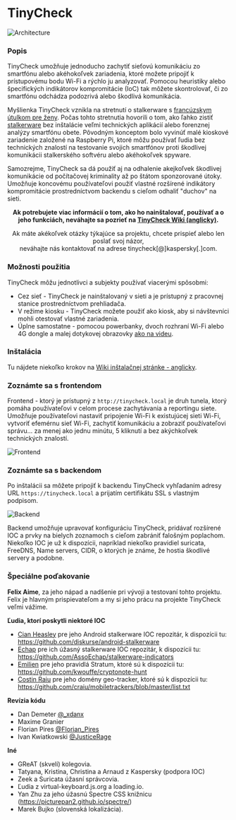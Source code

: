 # TinyCheck

![Architecture](/assets/network-home.png)

### Popis

TinyCheck umožňuje jednoducho zachytiť sieťovú komunikáciu zo smartfónu alebo akéhokoľvek zariadenia, ktoré možete pripojiť k prístupovému bodu Wi-Fi a rýchlo ju analyzovať. Pomocou heuristiky alebo špecifických indikátorov kompromitácie (IoC) tak môžete skontrolovať, či zo smartfónu odchádza podozrivá alebo škodlivá komunikácia.

Myšlienka TinyCheck vznikla na stretnutí o stalkerware s [francúzskym útulkom pre ženy](https://www.centre-hubertine-auclert.fr). Počas tohto stretnutia hovorili o tom, ako ľahko zistiť [stalkerware](https://stopstalkerware.org/) bez inštalácie veľmi technických aplikácií alebo forenznej analýzy smartfónu obete. Pôvodným konceptom bolo vyvinúť malé kioskové zariadenie založené na Raspberry Pi, ktoré môžu používať ľudia bez technických znalostí na testovanie svojich smartfónov proti škodlivej komunikácii stalkerského softvéru alebo akéhokoľvek spyware.

Samozrejme, TinyCheck sa dá použiť aj na odhalenie akejkoľvek škodlivej komunikácie od počítačovej kriminality až po štátom sponzorované útoky. Umožňuje koncovému používateľovi použiť vlastné rozšírené indikátory kompromitácie prostredníctvom backendu s cieľom odhaliť "duchov" na sieti.

<p align="center"><strong>Ak potrebujete viac informácií o tom, ako ho nainštalovať, používať a o jeho funkciách, neváhajte sa pozrieť na <a href="https://github.com/KasperskyLab/TinyCheck/wiki">TinyCheck Wiki (anglicky)</a>.</strong></p>

<p align="center">Ak máte akékoľvek otázky týkajúce sa projektu, chcete prispieť alebo len poslať svoj názor, <br />neváhajte nás kontaktovať na adrese tinycheck[@]kaspersky[.]com.</p>

### Možnosti použitia

TinyCheck môžu jednotlivci a subjekty používať viacerými spôsobmi:

- Cez sieť - TinyCheck je nainštalovaný v sieti a je prístupný z pracovnej stanice prostredníctvom prehliadača.
- V režime kiosku - TinyCheck možete použiť ako kiosk, aby si návštevníci mohli otestovať vlastné zariadenia.
- Úplne samostatne - pomocou powerbanky, dvoch rozhraní Wi-Fi alebo 4G dongle a malej dotykovej obrazovky [ako na videu](https://twitter.com/felixaime/status/1331535790392946689).

### Inštalácia

Tu nájdete niekoľko krokov na [Wiki inštalačnej stránke - anglicky](https://github.com/KasperskyLab/TinyCheck/wiki/TinyCheck-installation).

### Zoznámte sa s frontendom

Frontend - ktorý je prístupný z `http://tinycheck.local` je druh tunela, ktorý pomáha používateľovi v celom procese zachytávania a reportingu siete. Umožňuje používateľovi nastaviť pripojenie Wi-Fi k existujúcej sieti Wi-Fi, vytvoriť efemérnu sieť Wi-Fi, zachytiť komunikáciu a zobraziť používateľovi správu... za menej ako jednu minútu, 5 kliknutí a bez akýchkoľvek technických znalostí.

![Frontend](/assets/frontend.png)

### Zoznámte sa s backendom

Po inštalácii sa môžete pripojiť k backendu TinyCheck vyhľadaním adresy URL `https://tinycheck.local` a prijatím certifikátu SSL s vlastným podpisom.

![Backend](/assets/backend.png)

Backend umožňuje upravovať konfiguráciu TinyCheck, pridávať rozšírené IOC a prvky na bielych zoznamoch s cieľom zabrániť falošným poplachom. Niekoľko IOC je už k dispozícii, napríklad niekoľko pravidiel suricata, FreeDNS, Name servers, CIDR, o ktorých je známe, že hostia škodlivé servery a podobne.

### Špeciálne poďakovanie

**Felix Aime**, za jeho nápad a nadšenie pri vývoji a testovaní tohto projektu. Felix je hlavným prispievateľom a my si jeho prácu na projekte TinyCheck veľmi vážime.

**Ľudia, ktorí poskytli niektoré IOC**
- [Cian Heasley](https://twitter.com/nscrutables) pre jeho Android stalkerware IOC repozitár, k dispozícii tu: https://github.com/diskurse/android-stalkerware
- [Echap](https://github.com/AssoEchap) pre ich úžasný stalkerware IOC repozitár, k dispozícii tu: https://github.com/AssoEchap/stalkerware-indicators
- [Emilien](https://twitter.com/__Emilien__) pre jeho pravidlá Stratum, ktoré sú k dispozícii tu: https://github.com/kwouffe/cryptonote-hunt
- [Costin Raiu](https://twitter.com/craiu) pre jeho domény geo-tracker, ktoré sú k dispozícii tu: https://github.com/craiu/mobiletrackers/blob/master/list.txt

**Revízia kódu**
- Dan Demeter [@_xdanx](https://twitter.com/_xdanx)
- Maxime Granier
- Florian Pires [@Florian_Pires](https://twitter.com/Florian_Pires)
- Ivan Kwiatkowski [@JusticeRage](https://twitter.com/JusticeRage)

**Iné**
- GReAT (skvelí) kolegovia.
- Tatyana, Kristina, Christina a Arnaud z Kaspersky (podpora IOC)
- Zeek a Suricata úžasní správcovia.
- Ľudia z virtual-keyboard.js.org a loading.io.
- Yan Zhu za jeho úžasnú Spectre CSS knižnicu (https://picturepan2.github.io/spectre/)
- Marek Bujko (slovenská lokalizácia).
